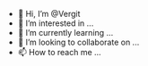- 👋 Hi, I’m @Vergit
- 👀 I’m interested in ...
- 🌱 I’m currently learning ...
- 💞️ I’m looking to collaborate on ...
- 📫 How to reach me ...

<!---
Vergit/Vergit is a ✨ special ✨ repository because its `README.md` (this file) appears on your GitHub profile.
You can click the Preview link to take a look at your changes.
--->
